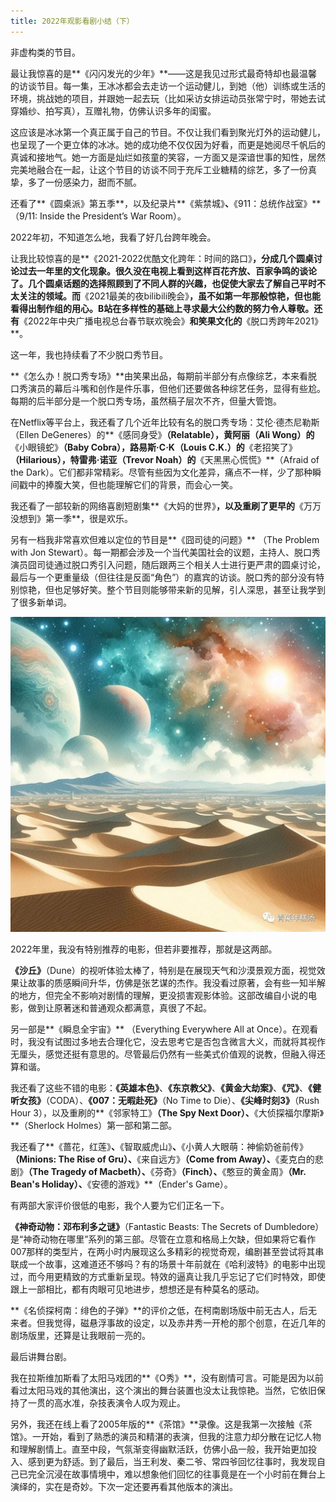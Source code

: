 ```yaml
---
title: 2022年观影看剧小结（下）
---
```

非虚构类的节目。

最让我惊喜的是**《闪闪发光的少年》**——这是我见过形式最奇特却也最温馨的访谈节目。每一集，王冰冰都会去走访一个运动健儿，到她（他）训练或生活的环境，挑战她的项目，并跟她一起去玩（比如采访女排运动员张常宁时，带她去试穿婚纱、拍写真），互赠礼物，仿佛认识多年的闺蜜。

这应该是冰冰第一个真正属于自己的节目。不仅让我们看到聚光灯外的运动健儿，也呈现了一个更立体的冰冰。她的成功绝不仅仅因为好看，而更是她阅尽千帆后的真诚和接地气。她一方面是灿烂如孩童的笑容，一方面又是深谙世事的知性，居然完美地融合在一起，让这个节目的访谈不同于充斥工业糖精的综艺，多了一份真挚，多了一份感染力，甜而不腻。

还看了**《圆桌派》第五季**，以及纪录片**《紫禁城》**、**《911：总统作战室》**（9/11: Inside the President’s War Room）。

2022年初，不知道怎么地，我看了好几台跨年晚会。

让我比较惊喜的是**《2021-2022优酷文化跨年：时间的路口》**，分成几个圆桌讨论过去一年里的文化现象。很久没在电视上看到这样百花齐放、百家争鸣的谈论了。几个圆桌话题的选择照顾到了不同人群的兴趣，也促使大家去了解自己平时不太关注的领域。而**《2021最美的夜bilibili晚会》**，虽不如第一年那般惊艳，但也能看得出制作组的用心。B站在多样性的基础上寻求最大公约数的努力令人尊敬。还有**《2022年中央广播电视总台春节联欢晚会》**和笑果文化的**《脱口秀跨年2021》**。

这一年，我也持续看了不少脱口秀节目。

**《怎么办！脱口秀专场》**由笑果出品，每期前半部分有点像综艺，本来看脱口秀演员的幕后斗嘴和创作是件乐事，但他们还要做各种综艺任务，显得有些尬。每期的后半部分是一个脱口秀专场，虽然稿子层次不齐，但量大管饱。

在Netflix等平台上，我还看了几个近年比较有名的脱口秀专场：艾伦·德杰尼勒斯（Ellen DeGeneres）的**《感同身受》**（Relatable），黄阿丽（Ali Wong）的**《小眼镜蛇》**（Baby Cobra），路易斯·C·K（Louis C.K.）的**《老招笑了》**（Hilarious），特雷弗·诺亚（Trevor Noah）的**《天黑黑心慌慌》**（Afraid of the Dark）。它们都非常精彩。尽管有些因为文化差异，痛点不一样，少了那种瞬间戳中的捧腹大笑，但也能理解它们的背景，而会心一笑。

我还看了一部较新的网络喜剧短剧集**《大妈的世界》**，以及重刷了更早的**《万万没想到》第一季**，很是欢乐。

另有一档我非常喜欢但难以定位的节目是**《囧司徒的问题》** （The Problem with Jon Stewart）。每一期都会涉及一个当代美国社会的议题，主持人、脱口秀演员囧司徒通过脱口秀引入问题，随后跟两三个相关人士进行更严肃的圆桌讨论，最后与一个更重量级（但往往是反面“角色”）的嘉宾的访谈。脱口秀的部分没有特别惊艳，但也足够好笑。整个节目则能够带来新的见解，引人深思，甚至让我学到了很多新单词。


![](/assets/images/2023-12-04-show-2.JPG)


2022年里，我没有特别推荐的电影，但若非要推荐，那就是这两部。

**《沙丘》**（Dune）的视听体验太棒了，特别是在展现天气和沙漠景观方面，视觉效果让故事的质感瞬间升华，仿佛是张艺谋的杰作。我没看过原著，会有些一知半解的地方，但完全不影响对剧情的理解，更没损害观影体验。这部改编自小说的电影，做到让原著迷和普通观众都满意，真很了不起。

另一部是**《瞬息全宇宙》** （Everything Everywhere All at Once）。在观看时，我没有试图过多地去合理化它，没去思考它是否包含微言大义，而就将其视作无厘头，感觉还挺有意思的。尽管最后仍然有一些美式价值观的说教，但融入得还算和谐。

我还看了这些不错的电影：**《英雄本色》**、**《东京教父》**、**《黄金大劫案》**、**《咒》**、**《健听女孩》**（CODA）、**《007：无暇赴死》**（No Time to Die）、**《尖峰时刻3》**（Rush Hour 3），以及重刷的**《邻家特工》**（The Spy Next Door）、**《大侦探福尔摩斯》**（Sherlock Holmes）第一部和第二部。

我还看了**《蔷花，红莲》**、**《智取威虎山》**、**《小黄人大眼萌：神偷奶爸前传》**（Minions: The Rise of Gru）、**《来自远方》**（Come from Away）、**《麦克白的悲剧》**（The Tragedy of Macbeth）、**《芬奇》**（Finch）、**《憨豆的黄金周》**（Mr. Bean's Holiday）、**《安德的游戏》**（Ender's Game）。

有两部大家评价很低的电影，我个人要为它们正名一下。

**《神奇动物：邓布利多之谜》**（Fantastic Beasts: The Secrets of Dumbledore）是“神奇动物在哪里”系列的第三部。尽管在立意和格局上欠缺，但如果将它看作007那样的类型片，在两小时内展现这么多精彩的视觉奇观，编剧甚至尝试将其串联成一个故事，这难道还不够吗？有的场景十年前就在《哈利波特》的电影中出现过，而今用更精致的方式重新呈现。特效的逼真让我几乎忘记了它们时特效，即使跟上一部相比，都有肉眼可见地进步，想想还是有种莫名的感动。

**《名侦探柯南：绯色的子弹》**的评价之低，在柯南剧场版中前无古人，后无来者。但我觉得，磁悬浮事故的设定，以及赤井秀一开枪的那个创意，在近几年的剧场版里，还算是让我眼前一亮的。

最后讲舞台剧。

我在拉斯维加斯看了太阳马戏团的**《O秀》**，没有剧情可言。可能是因为以前看过太阳马戏的其他演出，这个演出的舞台装置也没太让我惊艳。当然，它依旧保持了一贯的高水准，杂技表演令人叹为观止。

另外，我还在线上看了2005年版的**《茶馆》**录像。这是我第一次接触《茶馆》。一开始，看到了熟悉的演员和精湛的表演，但我的注意力却分散在记忆人物和理解剧情上。直至中段，气氛渐变得幽默活跃，仿佛小品一般，我开始更加投入、感到更为舒适。到了最后，当王利发、秦二爷、常四爷回忆往事时，我发现自己已完全沉浸在故事情境中，难以想象他们回忆的往事竟是在一个小时前在舞台上演绎的，实在是奇妙。下次一定还要再看其他版本的演出。
